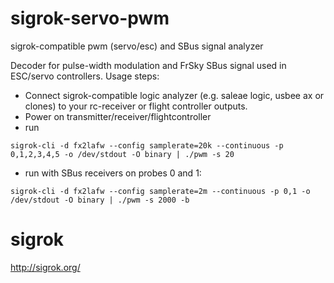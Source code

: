 # sigrok-servo-pwm
sigrok-compatible pwm (servo/esc) and SBus signal analyzer


Decoder for pulse-width modulation and FrSky SBus signal used in ESC/servo controllers. 
Usage steps:
* Connect sigrok-compatible logic analyzer (e.g. saleae logic, usbee ax or clones) to your rc-receiver or flight controller outputs.
* Power on transmitter/receiver/flightcontroller
* run 
```
sigrok-cli -d fx2lafw --config samplerate=20k --continuous -p 0,1,2,3,4,5 -o /dev/stdout -O binary | ./pwm -s 20 
```


* run with SBus receivers on probes 0 and 1:
```
sigrok-cli -d fx2lafw --config samplerate=2m --continuous -p 0,1 -o /dev/stdout -O binary | ./pwm -s 2000 -b 
```

# sigrok

http://sigrok.org/ 
